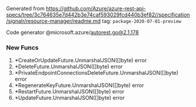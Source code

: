 Generated from https://github.com/Azure/azure-rest-api-specs/tree/3c764635e7d442b3e74caf593029fcd440b3ef82//specification/signalr/resource-manager/readme.md tag: `package-2020-07-01-preview`

Code generator @microsoft.azure/autorest.go@2.1.178


### New Funcs

1. *CreateOrUpdateFuture.UnmarshalJSON([]byte) error
1. *DeleteFuture.UnmarshalJSON([]byte) error
1. *PrivateEndpointConnectionsDeleteFuture.UnmarshalJSON([]byte) error
1. *RegenerateKeyFuture.UnmarshalJSON([]byte) error
1. *RestartFuture.UnmarshalJSON([]byte) error
1. *UpdateFuture.UnmarshalJSON([]byte) error
